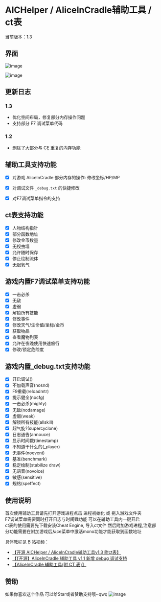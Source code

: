 # AICHelper / AliceInCradle辅助工具 / ct表
当前版本：1.3

## 界面
![image](https://github.com/user-attachments/assets/c8448993-2427-49ae-8c7b-4a477f03315e)

![image](https://github.com/user-attachments/assets/394c4c07-8b65-44b1-a7c0-e87ff8f3a14c)



## 更新日志

### 1.3
- 优化空间布局，修复部分内存操作问题
- 支持部分 F7 调试菜单代码

### 1.2
- 删除了大部分与 CE 重复的内存功能

## 辅助工具支持功能
- [x] 对游戏 AliceInCradle 部分内存的操作: 修改坐标/HP/MP
- [x] 对调试文件 `_debug.txt` 的快捷修改
- [x] 对F7调试菜单指令的支持


## ct表支持功能
- [x] 人物结构指针
- [x] 部分函数地址
- [x] 修改金币数量
- [x] 无视虫墙
- [x] 允许随时保存
- [x] 停止绘制流体
- [x] 无限氧气

## 游戏内置F7调试菜单支持功能
- [x] 一击必杀
- [x] 无敌
- [x] 虚弱
- [x] 解锁所有技能
- [x] 修改事件
- [x] 修改天气/生命值/坐标/金币
- [x] 获取物品
- [x] 查看魔物列表
- [x] 允许在夜晚使用快速旅行
- [x] 修改/锁定危险度

## 游戏内置_debug.txt支持功能
- [x] 开启调试(<DEBUG>)
- [x] 不加载声音(nosnd)
- [x] F9重载(reloadmtr)
- [x] 提示健全(nocfg)
- [x] 一击必杀(mighty)
- [x] 无敌(nodamage)
- [x] 虚弱(weak)
- [x] 解锁所有技能(allskill)
- [x] 超气旋?(supercyclone)
- [x] 日志通告(annouce)
- [x] 显示时间戳(timestamp)
- [x] 不知道干什么的(_player)
- [x] 无事件(noevent)
- [x] 基准(benchmark)
- [x] 稳定绘制(stabilize draw)
- [x] 无语音(novoice)
- [x] 敏感(sensitive)
- [x] 规格(speffect)

## 使用说明
首次使用辅助工具请先打开游戏进程点击 进程初始化 或 拖入游戏文件夹 \
F7调试菜单需要同时打开日志与时间戳功能 可以在辅助工具内一键开启 \
ct表的使用需要先下载安装Cheat Engine, 导入ct文件 然后附加游戏进程,注意部分功能需要在附加游戏后从ce菜单中激活mono功能才能获取到函数地址

具体教程见 B 站视频：
- [【开源 AICHelper / AliceInCradle辅助工具v1.3 附ct表】](https://www.bilibili.com/video/BV18pPdegEeu/)
- [【【开源】AliceInCradle 辅助工具 v1.1 新增 debug 调试支持](https://www.bilibili.com/video/BV1SY41197J6/)
- [【AliceInCradle 辅助工具(附 CT 表)】](https://www.bilibili.com/video/BV1vP4y197x9/)

## 赞助
如果你喜欢这个作品 可以给Star或者赞助支持哦~qwq
![image](https://github.com/user-attachments/assets/6de57c16-4c23-4ae3-8509-541227b52bb3)

